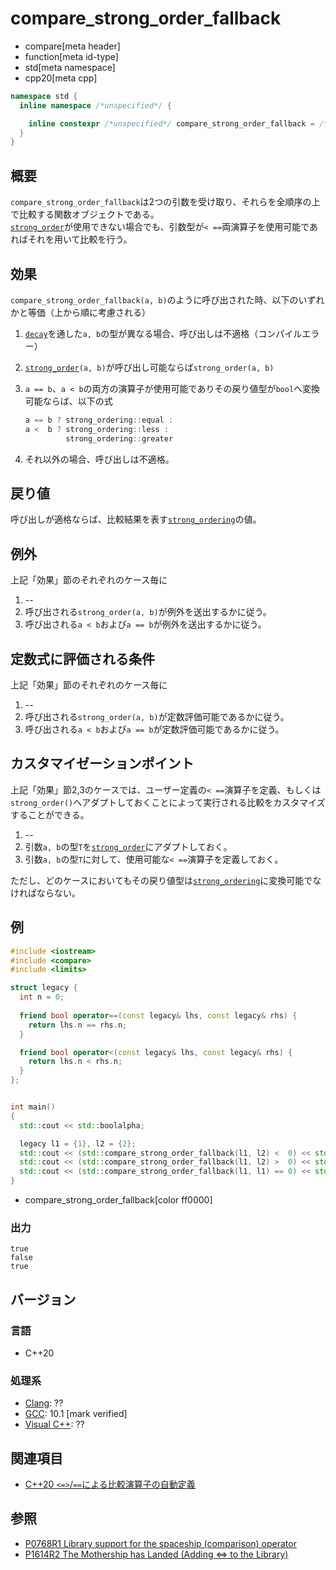 # compare_strong_order_fallback

* compare[meta header]
* function[meta id-type]
* std[meta namespace]
* cpp20[meta cpp]

```cpp
namespace std {
  inline namespace /*unspecified*/ {

    inline constexpr /*unspecified*/ compare_strong_order_fallback = /*unspecified*/;
  }
}
```

## 概要

`compare_strong_order_fallback`は2つの引数を受け取り、それらを全順序の上で比較する関数オブジェクトである。  
[`strong_order`](strong_order.md)が使用できない場合でも、引数型が`< ==`両演算子を使用可能であればそれを用いて比較を行う。


## 効果

`compare_strong_order_fallback(a, b)`のように呼び出された時、以下のいずれかと等価（上から順に考慮される）

1. [`decay`](/reference/type_traits/decay.md)を通した`a, b`の型が異なる場合、呼び出しは不適格（コンパイルエラー）

2. [`strong_order`](strong_order.md)`(a, b)`が呼び出し可能ならば`strong_order(a, b)`

3. `a == b`、`a < b`の両方の演算子が使用可能でありその戻り値型が`bool`へ変換可能ならば、以下の式
   ```cpp
   a == b ? strong_ordering::equal :
   a <  b ? strong_ordering::less :
            strong_ordering::greater
   ```

4. それ以外の場合、呼び出しは不適格。

## 戻り値

呼び出しが適格ならば、比較結果を表す[`strong_ordering`](strong_ordering.md)の値。


## 例外

上記「効果」節のそれぞれのケース毎に

1. --
2. 呼び出される`strong_order(a, b)`が例外を送出するかに従う。
3. 呼び出される`a < b`および`a == b`が例外を送出するかに従う。

## 定数式に評価される条件

上記「効果」節のそれぞれのケース毎に

1. --
2. 呼び出される`strong_order(a, b)`が定数評価可能であるかに従う。
3. 呼び出される`a < b`および`a == b`が定数評価可能であるかに従う。

## カスタマイゼーションポイント

上記「効果」節2,3のケースでは、ユーザー定義の`< ==`演算子を定義、もしくは`strong_order()`へアダプトしておくことによって実行される比較をカスタマイズすることができる。

1. --
2. 引数`a, b`の型`T`を[`strong_order`](strong_order.md)にアダプトしておく。
3. 引数`a, b`の型`T`に対して、使用可能な`< ==`演算子を定義しておく。

ただし、どのケースにおいてもその戻り値型は[`strong_ordering`](strong_ordering.md)に変換可能でなければならない。

## 例
```cpp example
#include <iostream>
#include <compare>
#include <limits>

struct legacy {
  int n = 0;
  
  friend bool operator==(const legacy& lhs, const legacy& rhs) {
    return lhs.n == rhs.n;
  }

  friend bool operator<(const legacy& lhs, const legacy& rhs) {
    return lhs.n < rhs.n;
  }
};


int main()
{
  std::cout << std::boolalpha;

  legacy l1 = {1}, l2 = {2};
  std::cout << (std::compare_strong_order_fallback(l1, l2) <  0) << std::endl;
  std::cout << (std::compare_strong_order_fallback(l1, l2) >  0) << std::endl;
  std::cout << (std::compare_strong_order_fallback(l1, l1) == 0) << std::endl;
}
```
* compare_strong_order_fallback[color ff0000]

### 出力
```
true
false
true
```

## バージョン
### 言語
- C++20

### 処理系
- [Clang](/implementation.md#clang): ??
- [GCC](/implementation.md#gcc): 10.1 [mark verified]
- [Visual C++](/implementation.md#visual_cpp): ??

## 関連項目

- [C++20 `<=>`/`==`による比較演算子の自動定義](/lang/cpp20/consistent_comparison.md)


## 参照

- [P0768R1 Library support for the spaceship (comparison) operator](http://wg21.link/p0768)
- [P1614R2 The Mothership has Landed (Adding <=> to the Library)](http://wg21.link/p1614)
